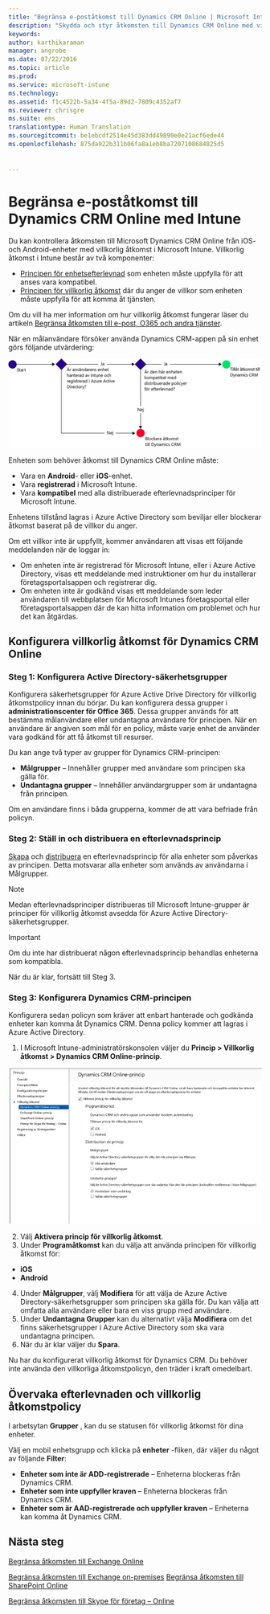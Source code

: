 ```yaml
---
title: "Begränsa e-poståtkomst till Dynamics CRM Online | Microsoft Intune"
description: "Skydda och styr åtkomsten till Dynamics CRM Online med villkorlig åtkomst."
keywords: 
author: karthikaraman
manager: angrobe
ms.date: 07/22/2016
ms.topic: article
ms.prod: 
ms.service: microsoft-intune
ms.technology: 
ms.assetid: f1c4522b-5a34-4f5a-89d2-7809c4352af7
ms.reviewer: chrisgre
ms.suite: ems
translationtype: Human Translation
ms.sourcegitcommit: be1ebcdf2514e45d383dd49890e0e21acf6ede44
ms.openlocfilehash: 875da922b311b06fa8a1eb8ba7207108684825d5


---
```


# Begränsa e-poståtkomst till Dynamics CRM Online med Intune
Du kan kontrollera åtkomsten till Microsoft Dynamics CRM Online från iOS- och Android-enheter med villkorlig åtkomst i Microsoft Intune.  Villkorlig åtkomst i Intune består av två komponenter:
* [Principen för enhetsefterlevnad](introduction-to-device-compliance-policies-in-microsoft-intune.md) som enheten måste uppfylla för att anses vara kompatibel.
* [Principen för villkorlig åtkomst](restrict-access-to-email-and-o365-services-with-microsoft-intune.md) där du anger de villkor som enheten måste uppfylla för att komma åt tjänsten.

Om du vill ha mer information om hur villkorlig åtkomst fungerar läser du artikeln [Begränsa åtkomsten till e-post, O365 och andra tjänster](restrict-access-to-email-and-o365-services-with-microsoft-intune.md).

När en målanvändare försöker använda Dynamics CRM-appen på sin enhet görs följande utvärdering:

![Diagrammet visar beslutspunkterna som används för att avgöra om en enhet har åtkomst till en tjänst eller om den blockeras](../media/mdm-ca-dynamics-crm-flow-diagram.png)

Enheten som behöver åtkomst till Dynamics CRM Online måste:
* Vara en **Android**- eller **iOS**-enhet.
* Vara **registrerad** i Microsoft Intune.
* Vara **kompatibel** med alla distribuerade efterlevnadsprinciper för Microsoft Intune.

Enhetens tillstånd lagras i Azure Active Directory som beviljar eller blockerar åtkomst baserat på de villkor du anger.

Om ett villkor inte är uppfyllt, kommer användaren att visas ett följande meddelanden när de loggar in:
* Om enheten inte är registrerad för Microsoft Intune, eller i Azure Active Directory, visas ett meddelande med instruktioner om hur du installerar företagsportalsappen och registrerar dig.
* Om enheten inte är godkänd visas ett meddelande som leder användaren till webbplatsen för Microsoft Intunes företagsportal eller företagsportalsappen där de kan hitta information om problemet och hur det kan åtgärdas.

## Konfigurera villkorlig åtkomst för Dynamics CRM Online  
### Steg 1: Konfigurera Active Directory-säkerhetsgrupper

Konfigurera säkerhetsgrupper för Azure Active Drive Directory för villkorlig åtkomstpolicy innan du börjar. Du kan konfigurera dessa grupper i **administrationscenter för Office 365**. Dessa grupper används för att bestämma målanvändare eller undantagna användare för principen. När en användare är angiven som mål för en policy, måste varje enhet de använder vara godkänd för att få åtkomst till resurser.

Du kan ange två typer av grupper för Dynamics CRM-principen:
* **Målgrupper** – Innehåller grupper med användare som principen ska gälla för.
* **Undantagna grupper** – Innehåller användargrupper som är undantagna från principen.

Om en användare finns i båda grupperna, kommer de att vara befriade från policyn.

### Steg 2: Ställ in och distribuera en efterlevnadsprincip
[Skapa](create-a-device-compliance-policy-in-microsoft-intune.md) och [distribuera](deploy-and-monitor-a-device-compliance-policy-in-microsoft-intune.md) en efterlevnadsprincip för alla enheter som påverkas av principen. Detta motsvarar alla enheter som används av användarna i Målgrupper.

> [!NOTE]
> Medan efterlevnadsprinciper distribueras till Microsoft Intune-grupper är principer för villkorlig åtkomst avsedda för Azure Active Directory-säkerhetsgrupper.

> [!IMPORTANT]
> Om du inte har distribuerat någon efterlevnadsprincip behandlas enheterna som kompatibla.

När du är klar, fortsätt till Steg 3.
### Steg 3: Konfigurera Dynamics CRM-principen
Konfigurera sedan policyn som kräver att enbart hanterade och godkända enheter kan komma åt Dynamics CRM. Denna policy kommer att lagras i Azure Active Directory.

1.  I Microsoft Intune-administratörskonsolen väljer du **Princip > Villkorlig åtkomst > Dynamics CRM Online-princip**.

  ![Skärmbild av sidan för principer för villkorlig åtkomst för Dynamics CRM Online](../media/mdm-ca-dynamics-crm-policy-configuration.png)

2.  Välj **Aktivera princip för villkorlig åtkomst**.
3.  Under **Programåtkomst** kan du välja att använda principen för villkorlig åtkomst för:
  * **iOS**
  * **Android**
4.  Under **Målgrupper**, välj **Modifiera** för att välja de Azure Active Directory-säkerhetsgrupper som principen ska gälla för. Du kan välja att omfatta alla användare eller bara en viss grupp med användare.
5.  Under **Undantagna Grupper** kan du alternativt välja **Modifiera** om det finns säkerhetsgrupper i Azure Active Directory som ska vara undantagna principen.
6.  När du är klar väljer du **Spara**.

Nu har du konfigurerat villkorlig åtkomst för Dynamics CRM. Du behöver inte använda den villkorliga åtkomstpolicyn, den träder i kraft omedelbart.
##  Övervaka efterlevnaden och villkorlig åtkomstpolicy

I arbetsytan **Grupper** , kan du se statusen för villkorlig åtkomst för dina enheter.

Välj en mobil enhetsgrupp och klicka på **enheter** -fliken, där väljer du något av följande **Filter**:
* **Enheter som inte är ADD-registrerade** – Enheterna blockeras från Dynamics CRM.
* **Enheter som inte uppfyller kraven** – Enheterna blockeras från Dynamics CRM.
* **Enheter som är AAD-registrerade och uppfyller kraven** – Enheterna kan komma åt Dynamics CRM.

##  Nästa steg
[Begränsa åtkomsten till Exchange Online](restrict-access-to-exchange-online-with-microsoft-intune.md)

[Begränsa åtkomsten till Exchange on-premises](restrict-access-to-exchange-onpremises-with-microsoft-intune.md)
[Begränsa åtkomsten till SharePoint Online](restrict-access-to-sharepoint-online-with-microsoft-intune.md)

[Begränsa åtkomsten till Skype för företag – Online](restrict-access-to-skype-for-business-online-with-microsoft-intune.md)



<!--HONumber=Jul16_HO5-->


